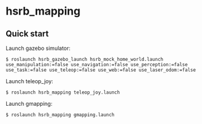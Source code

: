# hsrb_mapping

## Quick start

Launch gazebo simulator:

```
$ roslaunch hsrb_gazebo_launch hsrb_mock_home_world.launch use_manipulation:=false use_navigation:=false use_perception:=false use_task:=false use_teleop:=false use_web:=false use_laser_odom:=false
```

Launch teleop_joy:

```
$ roslaunch hsrb_mapping teleop_joy.launch
```

Launch gmapping:

```
$ roslaunch hsrb_mapping gmapping.launch
```



